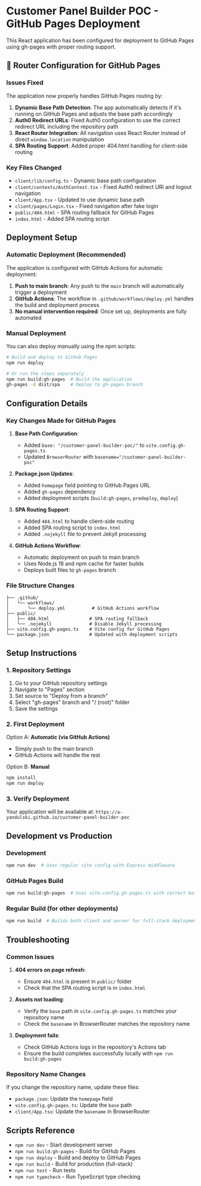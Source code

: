 # Customer Panel Builder POC - GitHub Pages Deployment

This React application has been configured for deployment to GitHub Pages using gh-pages with proper routing support.

## 🔧 Router Configuration for GitHub Pages

### Issues Fixed

The application now properly handles GitHub Pages routing by:

1. **Dynamic Base Path Detection**: The app automatically detects if it's running on GitHub Pages and adjusts the base path accordingly
2. **Auth0 Redirect URLs**: Fixed Auth0 configuration to use the correct redirect URL including the repository path
3. **React Router Integration**: All navigation uses React Router instead of direct `window.location` manipulation
4. **SPA Routing Support**: Added proper 404.html handling for client-side routing

### Key Files Changed

- `client/lib/config.ts` - Dynamic base path configuration
- `client/contexts/AuthContext.tsx` - Fixed Auth0 redirect URI and logout navigation
- `client/App.tsx` - Updated to use dynamic base path
- `client/pages/Login.tsx` - Fixed navigation after fake login
- `public/404.html` - SPA routing fallback for GitHub Pages
- `index.html` - Added SPA routing script

## Deployment Setup

### Automatic Deployment (Recommended)

The application is configured with GitHub Actions for automatic deployment:

1. **Push to main branch**: Any push to the `main` branch will automatically trigger a deployment
2. **GitHub Actions**: The workflow in `.github/workflows/deploy.yml` handles the build and deployment process
3. **No manual intervention required**: Once set up, deployments are fully automated

### Manual Deployment

You can also deploy manually using the npm scripts:

```bash
# Build and deploy to GitHub Pages
npm run deploy

# Or run the steps separately
npm run build:gh-pages  # Build the application
gh-pages -d dist/spa    # Deploy to gh-pages branch
```

## Configuration Details

### Key Changes Made for GitHub Pages

1. **Base Path Configuration**: 
   - Added `base: "/customer-panel-builder-poc/"` to `vite.config.gh-pages.ts`
   - Updated `BrowserRouter` with `basename="/customer-panel-builder-poc"`

2. **Package.json Updates**:
   - Added `homepage` field pointing to GitHub Pages URL
   - Added `gh-pages` dependency
   - Added deployment scripts (`build:gh-pages`, `predeploy`, `deploy`)

3. **SPA Routing Support**:
   - Added `404.html` to handle client-side routing
   - Added SPA routing script to `index.html`
   - Added `.nojekyll` file to prevent Jekyll processing

4. **GitHub Actions Workflow**:
   - Automatic deployment on push to main branch
   - Uses Node.js 18 and npm cache for faster builds
   - Deploys built files to `gh-pages` branch

### File Structure Changes

```
├── .github/
│   └── workflows/
│       └── deploy.yml          # GitHub Actions workflow
├── public/
│   ├── 404.html               # SPA routing fallback
│   └── .nojekyll              # Disable Jekyll processing
├── vite.config.gh-pages.ts    # Vite config for GitHub Pages
└── package.json               # Updated with deployment scripts
```

## Setup Instructions

### 1. Repository Settings

1. Go to your GitHub repository settings
2. Navigate to "Pages" section
3. Set source to "Deploy from a branch"
4. Select "gh-pages" branch and "/ (root)" folder
5. Save the settings

### 2. First Deployment

Option A: **Automatic (via GitHub Actions)**
- Simply push to the main branch
- GitHub Actions will handle the rest

Option B: **Manual**
```bash
npm install
npm run deploy
```

### 3. Verify Deployment

Your application will be available at:
`https://a-yandulski.github.io/customer-panel-builder-poc`

## Development vs Production

### Development
```bash
npm run dev  # Uses regular vite config with Express middleware
```

### GitHub Pages Build
```bash
npm run build:gh-pages  # Uses vite.config.gh-pages.ts with correct base path
```

### Regular Build (for other deployments)
```bash
npm run build  # Builds both client and server for full-stack deployment
```

## Troubleshooting

### Common Issues

1. **404 errors on page refresh**: 
   - Ensure `404.html` is present in `public/` folder
   - Check that the SPA routing script is in `index.html`

2. **Assets not loading**:
   - Verify the `base` path in `vite.config.gh-pages.ts` matches your repository name
   - Check the `basename` in BrowserRouter matches the repository name

3. **Deployment fails**:
   - Check GitHub Actions logs in the repository's Actions tab
   - Ensure the build completes successfully locally with `npm run build:gh-pages`

### Repository Name Changes

If you change the repository name, update these files:
- `package.json`: Update the `homepage` field
- `vite.config.gh-pages.ts`: Update the `base` path
- `client/App.tsx`: Update the `basename` in BrowserRouter

## Scripts Reference

- `npm run dev` - Start development server
- `npm run build:gh-pages` - Build for GitHub Pages
- `npm run deploy` - Build and deploy to GitHub Pages
- `npm run build` - Build for production (full-stack)
- `npm run test` - Run tests
- `npm run typecheck` - Run TypeScript type checking
